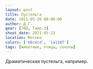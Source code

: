 ```yaml
---
layout: post
title: Пустельга
date: 2021-05-28 00:00:00
author: Д.Г.
gear: [70D, Таир-3]
shoot_date: 2021-05-23
location: Москва
colors: ['b6c4cd', '1a110f']
tags: [животные, птицы, соколы]
---
```

Драматическая пустельга, например.
